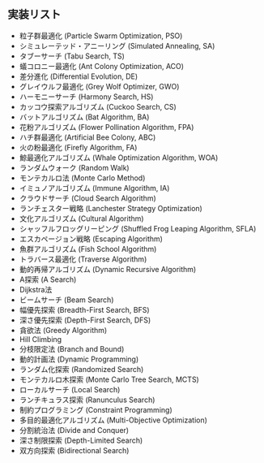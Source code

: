 ## 実装リスト
- 粒子群最適化 (Particle Swarm Optimization, PSO)
- シミュレーテッド・アニーリング (Simulated Annealing, SA)
- タブーサーチ (Tabu Search, TS)
- 蟻コロニー最適化 (Ant Colony Optimization, ACO)
- 差分進化 (Differential Evolution, DE)
- グレイウルフ最適化 (Grey Wolf Optimizer, GWO)
- ハーモニーサーチ (Harmony Search, HS)
- カッコウ探索アルゴリズム (Cuckoo Search, CS)
- バットアルゴリズム (Bat Algorithm, BA)
- 花粉アルゴリズム (Flower Pollination Algorithm, FPA)
- ハチ群最適化 (Artificial Bee Colony, ABC)
- 火の粉最適化 (Firefly Algorithm, FA)
- 鯨最適化アルゴリズム (Whale Optimization Algorithm, WOA)
- ランダムウォーク (Random Walk)
- モンテカルロ法 (Monte Carlo Method)
- イミュノアルゴリズム (Immune Algorithm, IA)
- クラウドサーチ (Cloud Search Algorithm)
- ランチェスター戦略 (Lanchester Strategy Optimization)
- 文化アルゴリズム (Cultural Algorithm)
- シャッフルフロッグリーピング (Shuffled Frog Leaping Algorithm, SFLA)
- エスカページョン戦略 (Escaping Algorithm)
- 魚群アルゴリズム (Fish School Algorithm)
- トラバース最適化 (Traverse Algorithm)
- 動的再帰アルゴリズム (Dynamic Recursive Algorithm)
- A探索 (A Search)
- Dijkstra法
- ビームサーチ (Beam Search)
- 幅優先探索 (Breadth-First Search, BFS)
- 深さ優先探索 (Depth-First Search, DFS)
- 貪欲法 (Greedy Algorithm)
- Hill Climbing
- 分枝限定法 (Branch and Bound)
- 動的計画法 (Dynamic Programming)
- ランダム化探索 (Randomized Search)
- モンテカルロ木探索 (Monte Carlo Tree Search, MCTS)
- ローカルサーチ (Local Search)
- ランチキュラス探索 (Ranunculus Search)
- 制約プログラミング (Constraint Programming)
- 多目的最適化アルゴリズム (Multi-Objective Optimization)
- 分割統治法 (Divide and Conquer)
- 深さ制限探索 (Depth-Limited Search)
- 双方向探索 (Bidirectional Search)